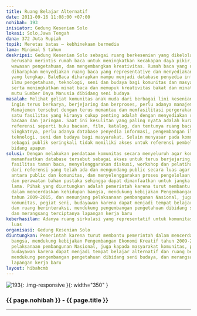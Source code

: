 ```yaml
---
title: Ruang Belajar Alternatif
date: 2011-09-16 11:08:00 +07:00
nohibah: 193
inisiator: Gedung Kesenian Solo
lokasi: Solo,Jawa Tengah
dana: 372 Juta Rupiah
topik: Meretas batas – kebhinekaan bermedia
lama: Minimal 5 tahun
deskripsi: Gedung Kesenian Solo sebagai ruang berkesenian yang dikelola secara independen
  berusaha merintis rumah baca untuk meningkatkan kecakapan daya pikir, memperluas
  wawasan pengetahuan, dan mengembangkan kreativitas. Rumah baca yang dinamakan “BaleBaca”
  diharapkan menyediakan ruang baca yang representative dan menyediakan referensi
  yang lengkap. BaleBaca diharapkan mampu menjadi database penyedia informasi, pengembangan
  ilmu pengetahuan, teknologi, seni dan budaya bagi komunitas dan masyarakat luas
  serta meningkatkan minat baca dan memupuk kreativitas bakat dan minat serta meningkatkan
  mutu Sumber Daya Manusia dibidang seni budaya
masalah: Melihat geliat komunitas anak muda dari berbagai lini kesenian di Solo yang
  ingin terus berkarya, berjejaring dan berproses, perlu adanya manajemen yang baik.
  Manajemen tersebut dengan terus memantau dan memfasilitasi pergerakan mereka. Salah
  satu fasilitas yang kiranya cukup penting adalah dengan menyediakan referensial
  bacaan dan jaringan. Saat ini kesulitan yang paling nyata adalah kurangnya koleksi
  referensi seperti buku bacaan, film, katalog, dan tentunya ruang baca yang representatif.
  Singkatnya, perlu adanya database penyedia informasi, pengembangan ilmu pengetahuan,
  teknologi, seni dan budaya bagi masyarakat. Selain menyasar pada komunitas, masyarakat
  sebagai publik seringkali tidak memiliki akses untuk referensi pembelajaran dalam
  bidang apapun
solusi: Dengan melakukan pendataan komunitas secara menyeluruh agar komunitas mampu
  memanfaatkan database tersebut sebagai akses untuk terus berjejaring, memberikan
  fasilitas taman baca, menyelenggarakan diskusi, workshop dan pelatihan bersumber
  dari referensi yang telah ada dan mengundang public secara luas agar terjadi interaksi
  antara public dan komunitas, dan menyelenggarakan proses pengelolaan, penambahan
  dan perawatan bahan pustaka sehingga dapat dimanfaatkan untuk jangka waktu yang
  lama. Pihak yang diuntungkan adalah pemerintah karena turut membantu pemerintah
  dalam mencerdaskan kehidupan bangsa, mendukung kebijakan Pengembangan Ekonomi Kreatif
  tahun 2009-2015, dan menunjang pelaksanaan pembangunan Nasional, juga kapada masyarakat
  komunitas, pegiat seni, budayawan karena dapat menjadi tempat belajar alternatif
  dan ruang berinteraksi, mendukung pengembangan pengetahuan dibidang seni budaya,
  dan merangsang terciptanya lapangan kerja baru
keberhasilan: Adanya ruang sirkulasi yang representatif untuk komunitas dan masyarakat
  luas
organisasi: Gedung Kesenian Solo
diuntungkan: Pemerintah karena turut membantu pemerintah dalam mencerdaskan kehidupan
  bangsa, mendukung kebijakan Pengembangan Ekonomi Kreatif tahun 2009-2015, dan menunjang
  pelaksanaan pembangunan Nasional, juga kapada masyarakat komunitas, pegiat seni,
  budayawan karena dapat menjadi tempat belajar alternatif dan ruang berinteraksi,
  mendukung pengembangan pengetahuan dibidang seni budaya, dan merangsang terciptanya
  lapangan kerja baru
layout: hibahcmb
---
```


![193](/static/img/hibahcmb/193.png){: .img-responsive }{: width="350" }

### {{ page.nohibah }} - {{ page.title }}

---
